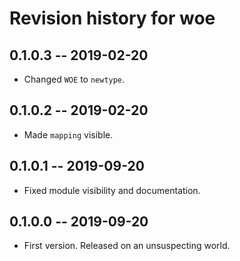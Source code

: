 # Revision history for woe

## 0.1.0.3 -- 2019-02-20

* Changed `WOE` to `newtype`.

## 0.1.0.2 -- 2019-02-20

* Made `mapping` visible.

## 0.1.0.1 -- 2019-09-20

* Fixed module visibility and documentation.

## 0.1.0.0 -- 2019-09-20

* First version. Released on an unsuspecting world.
